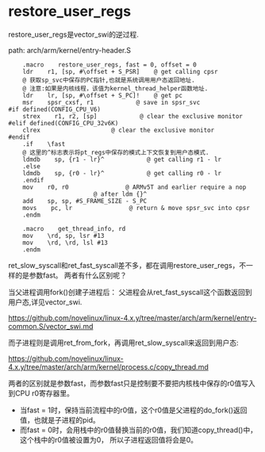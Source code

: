 restore_user_regs
========================================

restore_user_regs是vector_swi的逆过程.

path: arch/arm/kernel/entry-header.S
```
    .macro    restore_user_regs, fast = 0, offset = 0
    ldr    r1, [sp, #\offset + S_PSR]    @ get calling cpsr
    @ 获取sp_svc中保存的PC指针,也就是系统调用用户态返回地址.
    @ 注意:如果是内核线程，该值为kernel_thread_helper函数地址.
    ldr    lr, [sp, #\offset + S_PC]!    @ get pc
    msr    spsr_cxsf, r1            @ save in spsr_svc
#if defined(CONFIG_CPU_V6)
    strex    r1, r2, [sp]            @ clear the exclusive monitor
#elif defined(CONFIG_CPU_32v6K)
    clrex                    @ clear the exclusive monitor
#endif
    .if    \fast
    @ 这里的^标志表示将pt_regs中保存的模式上下文恢复到用户态模式.
    ldmdb    sp, {r1 - lr}^            @ get calling r1 - lr
    .else
    ldmdb    sp, {r0 - lr}^            @ get calling r0 - lr
    .endif
    mov    r0, r0                @ ARMv5T and earlier require a nop
                        @ after ldm {}^
    add    sp, sp, #S_FRAME_SIZE - S_PC
    movs    pc, lr                @ return & move spsr_svc into cpsr
    .endm

    .macro    get_thread_info, rd
    mov    \rd, sp, lsr #13
    mov    \rd, \rd, lsl #13
    .endm
```

ret_slow_syscall和ret_fast_syscall差不多，都在调用restore_user_regs，不一样的是参数fast。
两者有什么区别呢？

当父进程调用fork()创建子进程后：
父进程会从ret_fast_syscall这个函数返回到用户态,详见vector_swi.

https://github.com/novelinux/linux-4.x.y/tree/master/arch/arm/kernel/entry-common.S/vector_swi.md

而子进程则是调用ret_from_fork，再调用ret_slow_syscall来返回到用户态:

https://github.com/novelinux/linux-4.x.y/tree/master/arch/arm/kernel/process.c/copy_thread.md

两者的区别就是参数fast，而参数fast只是控制要不要把内核栈中保存的r0值写入到CPU r0寄存器里。

* 当fast = 1时，保持当前流程中的r0值，这个r0值是父进程的do_fork()返回值，也就是子进程的pid。
* 而fast = 0时，会用栈中的r0值替换当前的r0值，我们知道copy_thread()中，这个栈中的r0值被设置为0，
  所以子进程返回值将会是0。